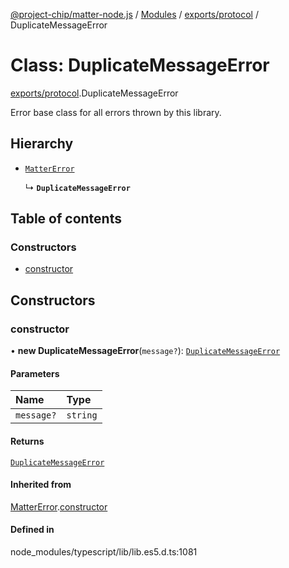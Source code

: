 [@project-chip/matter-node.js](../README.md) / [Modules](../modules.md) / [exports/protocol](../modules/exports_protocol.md) / DuplicateMessageError

# Class: DuplicateMessageError

[exports/protocol](../modules/exports_protocol.md).DuplicateMessageError

Error base class for all errors thrown by this library.

## Hierarchy

- [`MatterError`](exports_common.MatterError.md)

  ↳ **`DuplicateMessageError`**

## Table of contents

### Constructors

- [constructor](exports_protocol.DuplicateMessageError.md#constructor)

## Constructors

### constructor

• **new DuplicateMessageError**(`message?`): [`DuplicateMessageError`](exports_protocol.DuplicateMessageError.md)

#### Parameters

| Name | Type |
| :------ | :------ |
| `message?` | `string` |

#### Returns

[`DuplicateMessageError`](exports_protocol.DuplicateMessageError.md)

#### Inherited from

[MatterError](exports_common.MatterError.md).[constructor](exports_common.MatterError.md#constructor)

#### Defined in

node_modules/typescript/lib/lib.es5.d.ts:1081
